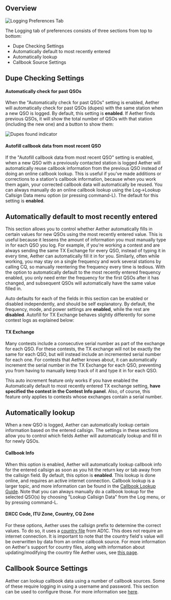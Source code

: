## Overview

![Logging Preferences Tab](/images/LoggingPreferences.png)

The Logging tab of preferences consists of three sections from top to bottom:

- Dupe Checking Settings
- Automatically default to most recently entered
- Automatically lookup
- Callbook Source Settings

## Dupe Checking Settings

#### Automatically check for past QSOs

When the "Automatically check for past QSOs" setting is enabled, Aether will automatically check for past QSOs (dupes) with the same station when a new QSO is logged. By default, this setting is **enabled**. If Aether finds previous QSOs, it will show the total number of QSOs with that station (including the new one) and a button to show them:

![Dupes found indicator](/images/DupesIndicator.png)

#### Autofill callbook data from most recent QSO

If the "Autofill callbook data from most recent QSO" setting is enabled, when a new QSO with a previously contacted station is logged Aether will automatically reuse callbook information from the previous QSO instead of doing an online callbook lookup. This is useful if you've made additions or corrections to a station's callbook information, because when you work them again, your corrected callbook data will automatically be reused. You can always manually do an online callbook lookup using the Log->Lookup Callsign Data menu option (or pressing command-L). The default for this setting is **enabled**.

## Automatically default to most recently entered

This section allows you to control whether Aether automatically fills in certain values for new QSOs using the most recently entered value. This is useful because it lessens the amount of information you must manually type in for each QSO you log. For example, if you're working a contest and are always sending the same TX Exchange for every QSO, instead of typing it in every time, Aether can automatically fill it in for you. Similarly, often while working, you may stay on a single frequency and work several stations by calling CQ, so manually reentering the frequency every time is tedious. With the option to automatically default to the most recently entered frequency enabled, you only need enter the frequency for the first QSOs after it has changed, and subsequent QSOs will automatically have the same value filled in.

Auto defaults for each of the fields in this section can be enabled or disabled independently, and should be self explanatory. By default, the frequency, mode, and power settings are **enabled**, while the rest are **disabled**. Autofill for TX Exchange behaves slightly differently for some contest logs as explained below:

#### TX Exchange

Many contests include a consecutive serial number as part of the exchange for each QSO. For these contests, the TX exchange will not be exactly the same for each QSO, but will instead include an incremented serial number for each one. For contests that Aether knows about, it can automatically increment the serial number in the TX Exchange for each QSO, preventing you from having to manually keep track of it and type it in for each QSO.

This auto increment feature only works if you have enabled the Automatically default to most recently entered TX exchange setting, **have specified the contest in the Contest Info panel**. Also, of course, this feature only applies to contests whose exchanges contain a serial number.

## Automatically lookup

When a new QSO is logged, Aether can automatically lookup certain information based on the entered callsign. The settings in these sections allow you to control which fields Aether will automatically lookup and fill in for newly QSOs.

#### Callbook Info

When this option is enabled, Aether will automatically lookup callbook info for the entered callsign as soon as you hit the return key or tab away from the callsign field. By default, this option is **enabled**. This lookup is done online, and requires an active internet connection. Callbook lookup is a larger topic, and more information can be found in the [Callbook Lookup Guide](/callbooklookup.md). Note that you can always manually do a callbook lookup for the selected QSO(s) by choosing "Lookup Callsign Data" from the Log menu, or by pressing command-L.

#### DXCC Code, ITU Zone, Country, CQ Zone

For these options, Aether uses the callsign prefix to determine the correct values. To do so, it uses a [country file](http://www.country-files.com/contest/aether/) from AD1C. This does not require an internet connection. It is important to note that the country field's value will be overwritten by data from an online callbook source. For more information on Aether's support for country files, along with information about updating/modifying the country file Aether uses, see [this page](/countryfiles.md).

## Callbook Source Settings

Aether can lookup callbook data using a number of callbook sources. Some of these require logging in using a username and password. This section can be used to configure those. For more information see [here](/callbooklookup/#callbook-sources).
